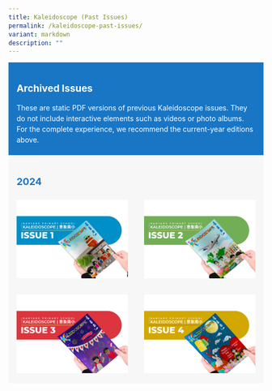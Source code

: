 ```yaml
---
title: Kaleidoscope (Past Issues)
permalink: /kaleidoscope-past-issues/
variant: markdown
description: ""
---
```

<div style="background-color: #1976C5; padding: 1.25rem 0; color: white;">
  <div style="max-width: 1140px; margin: 0 auto; padding: 0 1rem;">
    <p style="font-size: 1.2rem; font-weight: bold; margin-bottom: 1rem;">Archived Issues</p>
    <p style="line-height: 1.5; margin: 0;">
      These are static PDF versions of previous Kaleidoscope issues. They do not include interactive elements such as videos or photo albums. For the complete experience, we recommend the current-year editions above.
    </p>
  </div>
</div>

<div style="background-color: #F7F7F7; padding: 1.25rem 0;">
  <div style="max-width: 1140px; margin: 0 auto; padding: 0 1rem;">
    <p style="color: #1976C5; font-weight: bold; font-size: 1.2rem; margin-bottom: 1.5rem;">2024</p>
    <div style="display: flex; flex-wrap: wrap; gap: 2rem;">
      <div style="flex: 0 0 calc(50% - 1rem); min-width: 200px;">
        <a href="#"><img style="width: 100%; height: auto; display: block;" alt="2024 Issue 1 Thumbnail" src="/images/KD24_Issue1_Thumbnail.jpg"></a>
      </div>
      <div style="flex: 0 0 calc(50% - 1rem); min-width: 200px;">
       <a target="_blank" href="https://go.gov.sg/kldcppastissue2">
  <img style="width: 100%; height: auto; display: block;" alt="2024 Issue 2 Thumbnail" src="/images/KD24_Issue2_Thumbnail.jpg">
</a>
      </div>
<div style="flex: 0 0 calc(50% - 1rem); min-width: 200px;">
  <a target="_blank" href="https://go.gov.sg/kldcppastissue3">
    <img style="width: 100%; height: auto; display: block;" alt="2024 Issue 3 Thumbnail" src="/images/KD24_Issue3_Thumbnail.jpg">
  </a>
</div>
      <div style="flex: 0 0 calc(50% - 1rem); min-width: 200px;">
  <a target="_blank" href="https://go.gov.sg/kldcppastissue4">
    <img style="width: 100%; height: auto; display: block;" alt="2024 Issue 4 Thumbnail" src="/images/KD24_Issue4_Thumbnail.jpg">
  </a>
</div>
    </div>
  </div>
</div>